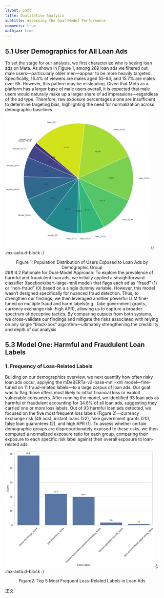 ```yaml
---
layout: post
title: Qualitative Analysis
subtitle: Assessing the Dual-Model Performance 
comments: true
mathjax: true
---
```

## 5.1 User Demographics for All Loan Ads
To set the stage for our analysis, we first characterize who is seeing loan ads on Meta. As shown in Figure 1, among 269 loan ads we filtered out, male users—particularly older men—appear to be more heavily targeted. Specifically, 16.4% of viewers are males aged 55–64, and 15.7% are males over 65. However, this pattern may be misleading. Given that Meta as a platform has a larger base of male users overall, it is expected that male users would naturally make up a larger share of ad impressions—regardless of the ad type. Therefore, raw exposure percentages alone are insufficient to determine targeting bias, highlighting the need for normalization across demographic baselines.
![Figure1](/assets/img/figure1.jpg){: .mx-auto.d-block :}
<center>Figure 1: Population Distribution of Users Exposed to Loan Ads by Demographic Group</center>
### 4.2 Rationale for Dual-Model Approach:
To explore the prevalence of harmful and fraudulent loan ads, we initially applied a straightforward classifier (facebook/bart-large-mnli model) that flags each ad as “fraud” (1) or “non-fraud” (0) based on a single dummy variable. However, this model wasn’t designed specifically for nuanced fraud detection. Thus, to strengthen our findings, we then leveraged another powerful LLM fine-tuned on multiple fraud and harm labels(e.g., fake government grants, currency exchange risk, high APR), allowing us to capture a broader spectrum of deceptive tactics. By comparing outputs from both systems, we cross-validate our findings and mitigate the risks associated with relying on any single “black-box” algorithm—ultimately strengthening the credibility and depth of our analysis

## 5.3 Model One: Harmful and Fraudulent Loan Labels
### 1.	Frequency of Loss‑Related Labels
Building on our demographics overview, we next quantify how often risky loan ads occur, applying the mDeBERTa-v3-base-mnli-xnli model—fine-tuned on 11 fraud-related labels—to a large corpus of loan ads. Our goal was to flag those offers most likely to inflict financial loss or exploit vulnerable consumers. After running the model, we identified 93 loan ads as harmful or fraudulent accounting for 34.6% of all loan ads, suggesting they carried one or more loss labels.
Out of 93 harmful loan ads detected, we focused on the five most frequent loss labels (Figure 2)—currency exchange risk (49 ads), instant loans (22), fake government grants (20), false loan guarantees (2), and high APR (1). To assess whether certain demographic groups are disproportionately exposed to these risks, we then computed a normalized exposure ratio for each group, comparing their exposure to each specific risk label against their overall exposure to loan-related ads.

![Figure2](/assets/img/figure2.jpg){: .mx-auto.d-block :}
<center> Figure2: Top 5 Most Frequent Loss-Related Labels in Loan Ads</center>

正文


